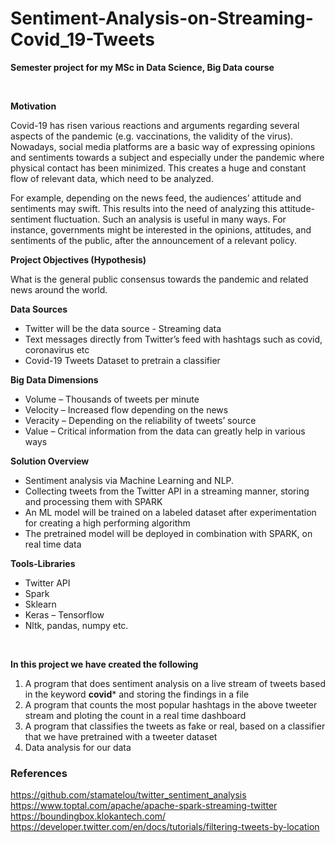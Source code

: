 # Sentiment-Analysis-on-Streaming-Covid_19-Tweets

**Semester project for my MSc in Data Science, Big Data course**

<br>

**Motivation**  

Covid-19 has risen various reactions and arguments regarding several aspects of the pandemic
(e.g. vaccinations, the validity of the virus). Nowadays, social media platforms are a basic way of
expressing opinions and sentiments towards a subject and especially under the pandemic where
physical contact has been minimized. This creates a huge and constant flow of relevant data,
which need to be analyzed.

For example, depending on the news feed, the audiences’ attitude and sentiments may swift.
This results into the need of analyzing this attitude-sentiment fluctuation. Such an analysis is useful
in many ways. For instance, governments might be interested in the opinions, attitudes, and
sentiments of the public, after the announcement of a relevant policy.
<br>

**Project Objectives (Hypothesis)**  

What is the general public consensus towards the pandemic and related news around the world.

**Data Sources**  
  - Twitter will be the data source - Streaming data
  - Text messages directly from Twitter’s feed with hashtags such as covid, coronavirus etc
  - Covid-19 Tweets Dataset to pretrain a classifier

**Big Data Dimensions**  
  - Volume – Thousands of tweets per minute
  - Velocity – Increased flow depending on the news
  - Veracity – Depending on the reliability of tweets’ source
  - Value – Critical information from the data can greatly help in various ways

**Solution Overview**  
  - Sentiment analysis via Machine Learning and NLP.
  - Collecting tweets from the Twitter API in a streaming manner, storing and processing them
  with SPARK
  - An ML model will be trained on a labeled dataset after experimentation for creating a high
  performing algorithm
  - The pretrained model will be deployed in combination with SPARK, on real time data

**Tools-Libraries**  
  - Twitter API
  - Spark
  - Sklearn
  - Keras – Tensorflow
  - Nltk, pandas, numpy etc.

<br>

**In this project we have created the following**  
1. A program that does sentiment analysis on a live stream of tweets based in the keyword **covid*** and storing the findings in a file
2. A program that counts the most popular hashtags in the above tweeter stream and ploting the count in a real time dashboard
3. A program that classifies the tweets as fake or real, based on a classifier that we have pretrained with a tweeter dataset  
4. Data analysis for our data


### References  

https://github.com/stamatelou/twitter_sentiment_analysis  
https://www.toptal.com/apache/apache-spark-streaming-twitter  
https://boundingbox.klokantech.com/  
https://developer.twitter.com/en/docs/tutorials/filtering-tweets-by-location  
